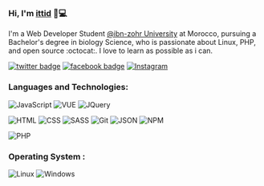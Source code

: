 ### Hi, I'm <a href="https://www.ittid.io">ittid</a> 🖖💻

I'm a Web Developer Student [@ibn-zohr University](https://www.uiz.ac.ma/) at Morocco, pursuing a Bachelor's degree in biology Science, who is passionate about Linux, PHP, and open source :octocat:. I love to learn as possible as i can.

[![twitter badge](https://img.shields.io/badge/-@ittid-%231FA1F1?style=flat&logo=twitter&logoColor=white)](https://twitter.com/ittidcode)
[![facebook badge](https://img.shields.io/badge/-aHnaineAbdou-%230177B5?style=flat&logo=facebook&logoColor=white)](https://www.fb.com/in/aHnaineAbdou)
[![Instagram](https://img.shields.io/badge/-samadilii-c13584?style=flat&labelColor=c13584&logo=instagram&logoColor=white)](https://www.instagram.com/samadilii/)

### Languages and Technologies:

![JavaScript](https://img.shields.io/badge/-JavaScript-fff?&logo=JavaScript&logoColor=ddc508)
![VUE](https://img.shields.io/badge/-VUE-fff?&logo=Vue.js&logoColor=green)
![JQuery](https://img.shields.io/badge/-JQuery-fff?style=flat&logo=jquery&logoColor=blue)

![HTML](https://img.shields.io/badge/-HTML-fff?&logo=HTML5)
![CSS](https://img.shields.io/badge/-CSS-fff?&logo=CSS3&logoColor=blue)
![SASS](https://img.shields.io/badge/-SASS-fff?&logo=SASS)
![Git](https://img.shields.io/badge/-GIT-fff?&logo=GIT)
![JSON](https://img.shields.io/badge/-JSON-fff?&logo=json)
![NPM](https://img.shields.io/badge/-npm-fff?&logo=npm)

![PHP](https://img.shields.io/badge/-PHP-fff?&logo=PHP)

### Operating System :

![Linux](https://img.shields.io/badge/-Linux-fff?&logo=Linux)
![Windows](https://img.shields.io/badge/-Windows-fff?&logo=Windows)
